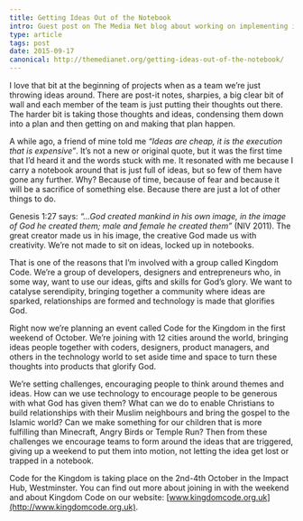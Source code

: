 ```yaml
---
title: Getting Ideas Out of the Notebook
intro: Guest post on The Media Net blog about working on implementing ideas, not just thinking about implementing them.
type: article
tags: post
date: 2015-09-17
canonical: http://themedianet.org/getting-ideas-out-of-the-notebook/
---
```


I love that bit at the beginning of projects when as a team we’re just throwing ideas around. There are post-it notes, sharpies, a big clear bit of wall and each member of the team is just putting their thoughts out there. The harder bit is taking those thoughts and ideas, condensing them down into a plan and then getting on and making that plan happen.

A while ago, a friend of mine told me _“Ideas are cheap, it is the execution that is expensive”_. It’s not a new or original quote, but it was the first time that I’d heard it and the words stuck with me. It resonated with me because I carry a notebook around that is just full of ideas, but so few of them have gone any further. Why? Because of time, because of fear and because it will be a sacrifice of something else. Because there are just a lot of other things to do.

Genesis 1:27 says: _“…God created mankind in his own image, in the image of God he created them; male and female he created them”_ (NIV 2011). The great creator made us in his image, the creative God made us with creativity. We’re not made to sit on ideas, locked up in notebooks.

That is one of the reasons that I’m involved with a group called Kingdom Code. We’re a group of developers, designers and entrepreneurs who, in some way, want to use our ideas, gifts and skills for God’s glory. We want to catalyse serendipity, bringing together a community where ideas are sparked, relationships are formed and technology is made that glorifies God.

Right now we’re planning an event called Code for the Kingdom in the first weekend of October. We’re joining with 12 cities around the world, bringing ideas people together with coders, designers, product managers, and others in the technology world to set aside time and space to turn these thoughts into products that glorify God.

We’re setting challenges, encouraging people to think around themes and ideas. How can we use technology to encourage people to be generous with what God has given them? What can we do to enable Christians to build relationships with their Muslim neighbours and bring the gospel to the Islamic world? Can we make something for our children that is more fulfilling than Minecraft, Angry Birds or Temple Run? Then from these challenges we encourage teams to form around the ideas that are triggered, giving up a weekend to put them into motion, not letting the idea get lost or trapped in a notebook.

Code for the Kingdom is taking place on the 2nd-4th October in the Impact Hub, Westminster. You can find out more about joining in with the weekend and about Kingdom Code on our website: [www.kingdomcode.org.uk](http://www.kingdomcode.org.uk).
